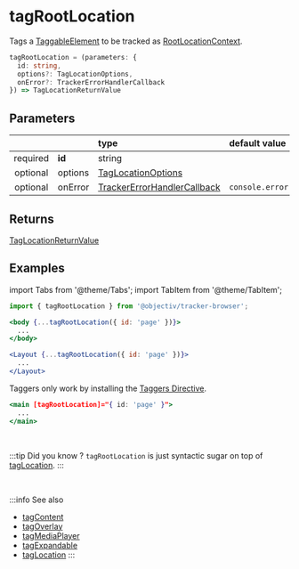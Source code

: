 # tagRootLocation

Tags a [TaggableElement](/tracking/browser/api-reference/definitions/TaggableElement.md) to be tracked as [RootLocationContext](/taxonomy/reference/location-contexts/RootLocationContext.md).

```typescript
tagRootLocation = (parameters: {
  id: string,
  options?: TagLocationOptions,
  onError?: TrackerErrorHandlerCallback
}) => TagLocationReturnValue
```

## Parameters
|          |         | type                                                                                              | default value
| :-:      | :--     | :--                                                                                               | :--           
| required | **id**  | string                                                                                            |
| optional | options | [TagLocationOptions](/tracking/browser/api-reference/definitions/TagLocationOptions.md)                   | 
| optional | onError | [TrackerErrorHandlerCallback](/tracking/browser/api-reference/definitions/TrackerErrorHandlerCallback.md) | `console.error`

## Returns
[TagLocationReturnValue](/tracking/browser/api-reference/definitions/TagLocationReturnValue.md)

## Examples

import Tabs from '@theme/Tabs';
import TabItem from '@theme/TabItem';

<Tabs>
  <TabItem value="react" label="React" default>

```jsx
import { tagRootLocation } from '@objectiv/tracker-browser';
```

```jsx
<body {...tagRootLocation({ id: 'page' })}>
  ...
</body>
```

```jsx
<Layout {...tagRootLocation({ id: 'page' })}>
  ...
</Layout>
```

  </TabItem>
  <TabItem value="angular" label="Angular">

Taggers only work by installing the [Taggers Directive](/tracking/browser/how-to-guides/getting-started.md#optional---configure-taggers-directive).

```jsx
<main [tagRootLocation]="{ id: 'page' }">
  ...
</main>
```

  </TabItem>
</Tabs>

<br />

:::tip Did you know ?
`tagRootLocation` is just syntactic sugar on top of [tagLocation](/tracking/browser/api-reference/locationTaggers/tagLocation.md).
:::

<br />


:::info See also
- [tagContent](/tracking/browser/api-reference/locationTaggers/tagContent.md)
- [tagOverlay](/tracking/browser/api-reference/locationTaggers/tagOverlay.md)
- [tagMediaPlayer](/tracking/browser/api-reference/locationTaggers/tagMediaPlayer.md)
- [tagExpandable](/tracking/browser/api-reference/locationTaggers/tagExpandable.md)
- [tagLocation](/tracking/browser/api-reference/locationTaggers/tagLocation.md)
:::

